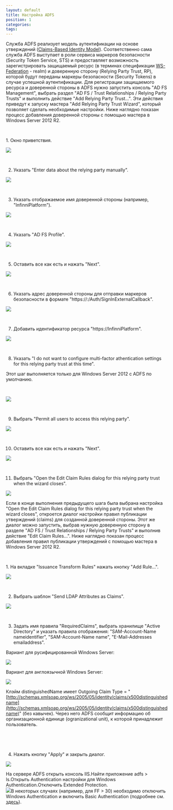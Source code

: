 ```yaml
---
layout: default
title: Настройка ADFS
position: 1
categories: 
tags: 
---
```


Служба ADFS реализует модель аутентификации на основе утверждений ([Claims-Based Identity Model](http://msdn.microsoft.com/en-us/library/ee517291.aspx)). Соответственно сама служба ADFS выступает в роли сервиса маркеров безопасности (Security Token Service, STS) и предоставляет возможность зарегистрировать защищаемый ресурс (в терминах спецификации [WS-Federation](http://msdn.microsoft.com/en-us/library/bb498017.aspx) - realm) и доверенную сторону (Relying Party Trust, RP), которой будут переданы маркеры безопасности (Security Tokens) в случае успешной аутентификации. Для регистрации защищаемого ресурса и доверенной стороны в ADFS нужно запустить консоль "AD FS Management", выбрать раздел "AD FS / Trust Relationships / Relying Party Trusts" и выполнить действие "Add Relying Party Trust...". Эти действия приведут к запуску мастера "Add Relying Party Trust Wizard", который позволяет сделать необходимые настройки. Ниже наглядно показан процесс добавления доверенной стороны с помощью мастера в Windows Server 2012 R2.

 

1. Окно приветствия.

![](AddRelyingPartyTrust_01.png)

 

2. Указать "Enter data about the relying party manually".

![](AddRelyingPartyTrust_02.png)

 

3. Указать отображаемое имя доверенной стороны (например, "InfinniPlatform").

![](AddRelyingPartyTrust_03.png)

 

4. Указать "AD FS Profile".

![](AddRelyingPartyTrust_04.png)

 

5. Оставить все как есть и нажать "Next".

![](AddRelyingPartyTrust_05.png)

 

6. Указать адрес доверенной стороны для отправки маркеров безопасности в формате "https://<InfinniPlatform Server>:<Port>/Auth/SignInExternalCallback".

![](AddRelyingPartyTrust_06.png)

 

7. Добавить идентификатор ресурса "https://InfinniPlatform".

![](AddRelyingPartyTrust_07.png)

 

8. Указать "I do not want to configure multi-factor athentication settings for this relying party trust at this time".

Этот шаг выполняется только для Windows Server 2012 с ADFS по умолчанию.

 

![](AddRelyingPartyTrust_08.png)

 

9. Выбрать "Permit all users to access this relying party".

![](AddRelyingPartyTrust_09.png)

 

10. Оставить все как есть и нажать "Next".

![](AddRelyingPartyTrust_10.png)

 

11. Выбрать "Open the Edit Claim Rules dialog for this relying party trust when the wizard closes".

![](AddRelyingPartyTrust_11.png)

Если в конце выполнения предыдущего шага была выбрана настройка "Open the Edit Claim Rules dialog for this relying party trust when the wizard closes", откроется диалог настройки правил публикации утверждений (claims) для созданной доверенной стороны. Этот же диалог можно запустить, выбрав нужную доверенную сторону в разделе "AD FS / Trust Relationships / Relying Party Trusts" и выполнив действие "Edit Claim Rules...". Ниже наглядно показан процесс добавления правил публикации утверждений с помощью мастера в Windows Server 2012 R2.

 

1. На вкладке "Issuance Transform Rules" нажать кнопку "Add Rule...".

![](EditClaimRules_01.png)

 

2. Выбрать шаблон "Send LDAP Attributes as Claims".

![](EditClaimRules_02.png)

 

3. Задать имя правила "RequiredClaims", выбрать хранилище "Active Directory" и указать правила отображения: "SAM-Account-Name  nameidentifier", "SAM-Account-Name  name", "E-Mail-Addresses  emailaddress".

Вариант для русифицированной Windows Server:

![](EditClaimRules_03.png)

Вариант для англоязычной Windows Server:

![](image2014-12-13-12123.png)

Клэйм distinguishedName имеет Outgoing Claim Type = "[http://schemas.xmlsoap.org/ws/2005/05/identity/claims/x500distinguishedname](http://schemas.xmlsoap.org/ws/2005/05/identity/claims/x500distinguishedname)" (без кавычек). Через него ADFS сообщит информацию об организационной единице (ogranizational unit), к которой принадлежит пользователь.

 

 

4. Нажать кнопку "Apply" и закрыть диалог.

![](EditClaimRules_04.png)

На сервере ADFS открыть консоль IIS.Найти приложение adfs > ls.Открыть Authentication настройки для Windows Authentication.Отключить Extended Protection.  
![](image2014-12-13-11574.png)В некоторых случаях (например, для FF > 30) необходимо отключить Windows Authentication и включить Basic Authentication (подробнее см. [здесь](http://stackoverflow.com/questions/24245357/unable-to-log-in-to-adfs-using-firefox-30-0)).